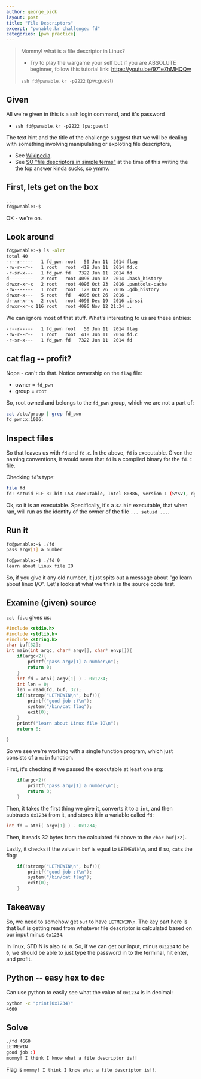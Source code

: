 ```yaml
---
author: george_pick
layout: post
title: "File Descriptors"
excerpt: "pwnable.kr challenge: fd"
categories: [pwn practice]
---
```


> Mommy! what is a file descriptor in Linux?
>
> * Try to play the wargame your self but if you are ABSOLUTE beginner, follow this tutorial link:
> https://youtu.be/971eZhMHQQw
>
> `ssh fd@pwnable.kr -p2222` (pw:guest)

## Given

All we're given in this is a ssh login command, and it's password

* `ssh fd@pwnable.kr -p2222 (pw:guest)`

The text hint and the title of the challenge suggest that we will be dealing with something involving manipulating or exploting file descriptors,
* See [Wikipedia](https://en.wikipedia.org/wiki/File_descriptor).
* See [SO "file descriptors in simple terms"](https://stackoverflow.com/questions/5256599/what-are-file-descriptors-explained-in-simple-terms) at the time of this writing the the top answer kinda sucks, so ymmv.

## First, lets get on the box

```bash
...
fd@pwnable:~$
```

OK - we're on.

## Look around

```bash
fd@pwnable:~$ ls -alrt
total 40
-r--r-----   1 fd_pwn root   50 Jun 11  2014 flag
-rw-r--r--   1 root   root  418 Jun 11  2014 fd.c
-r-sr-x---   1 fd_pwn fd   7322 Jun 11  2014 fd
d---------   2 root   root 4096 Jun 12  2014 .bash_history
drwxr-xr-x   2 root   root 4096 Oct 23  2016 .pwntools-cache
-rw-------   1 root   root  128 Oct 26  2016 .gdb_history
drwxr-x---   5 root   fd   4096 Oct 26  2016 .
dr-xr-xr-x   2 root   root 4096 Dec 19  2016 .irssi
drwxr-xr-x 116 root   root 4096 Nov 12 21:34 ..
```

We can ignore most of that stuff. What's interesting to us are these entries:

```bash
-r--r-----   1 fd_pwn root   50 Jun 11  2014 flag
-rw-r--r--   1 root   root  418 Jun 11  2014 fd.c
-r-sr-x---   1 fd_pwn fd   7322 Jun 11  2014 fd
```

## cat flag -- profit?
Nope - can't do that. Notice ownership on the `flag`  file:

* owner = `fd_pwn`
* group = `root`

So, root owned and belongs to the `fd_pwn` group, which we are not a part of:

```bash
cat /etc/group | grep fd_pwn
fd_pwn:x:1006:
```

## Inspect files

So that leaves us with `fd` and `fd.c`. In the above, `fd` is executable. Given the naming conventions, it would seem that `fd` is a compiled binary for the `fd.c` file.

Checking `fd`'s type:

```bash
file fd
fd: setuid ELF 32-bit LSB executable, Intel 80386, version 1 (SYSV), dynamically linked, interpreter /lib/ld-, for GNU/Linux 2.6.24, BuildID[sha1]=c5ecc1690866b3bb085d59e87aad26a1e386aaeb, not stripped
```

Ok, so it is an executable. Specifically, it's a `32-bit` executable, that when ran, will run as the identity of the owner of the file `... setuid ...`.

## Run it

```bash
fd@pwnable:~$ ./fd
pass argv[1] a number

fd@pwnable:~$ ./fd 0
learn about Linux file IO
```

So, if you give it any old number, it just spits out a message about "go learn about linux I/O". Let's looks at what we think is the source code first.

## Examine (given) source
`cat fd.c` gives us:

```c
#include <stdio.h>
#include <stdlib.h>
#include <string.h>
char buf[32];
int main(int argc, char* argv[], char* envp[]){
	if(argc<2){
		printf("pass argv[1] a number\n");
		return 0;
	}
	int fd = atoi( argv[1] ) - 0x1234;
	int len = 0;
	len = read(fd, buf, 32);
	if(!strcmp("LETMEWIN\n", buf)){
		printf("good job :)\n");
		system("/bin/cat flag");
		exit(0);
	}
	printf("learn about Linux file IO\n");
	return 0;

}
```

So we see we're working with a single function program, which just consists of a `main` function.

First, it's checking if we passed the executable at least one arg:

```c
	if(argc<2){
		printf("pass argv[1] a number\n");
		return 0;
	}
```
Then, it takes the first thing we give it, converts it to a `int`, and then subtracts `0x1234` from it, and stores it in a variable called `fd`:

```c
int fd = atoi( argv[1] ) - 0x1234;
```

Then, it reads 32 bytes from the calculated `fd` above to the `char buf[32]`.

Lastly, it checks if the value in `buf` is equal to `LETMEWIN\n`, and if so, `cat`s the flag:

```c
	if(!strcmp("LETMEWIN\n", buf)){
		printf("good job :)\n");
		system("/bin/cat flag");
		exit(0);
	}
```

## Takeaway

So, we need to somehow get `buf` to have `LETMEWIN\n`. The key part here is that `buf` is getting read from whatever file descriptor is calculated based on our input minus `0x1234`.

In linux, STDIN is also `fd 0`. So, if we can get our input, minus `0x1234` to be `0`, we should be able to just type the password in to the terminal, hit enter, and profit.

## Python -- easy hex to dec

Can use python to easily see what the value of `0x1234` is in decimal:

```bash
python -c "print(0x1234)"
4660
```

## Solve

```bash
./fd 4660
LETMEWIN
good job :)
mommy! I think I know what a file descriptor is!!
```

Flag is `mommy! I think I know what a file descriptor is!!`.
